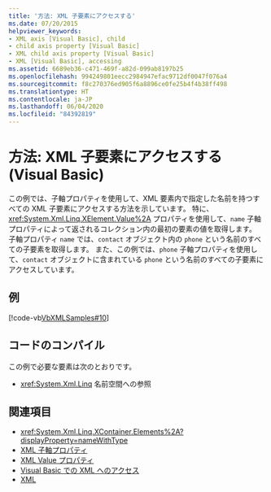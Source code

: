 ```yaml
---
title: '方法: XML 子要素にアクセスする'
ms.date: 07/20/2015
helpviewer_keywords:
- XML axis [Visual Basic], child
- child axis property [Visual Basic]
- XML child axis property [Visual Basic]
- XML [Visual Basic], accessing
ms.assetid: 6689eb36-c471-469f-a82d-099ab8197b25
ms.openlocfilehash: 994249801eecc2984947efac9712df0047f076a4
ms.sourcegitcommit: f8c270376ed905f6a8896ce0fe25b4f4b38ff498
ms.translationtype: HT
ms.contentlocale: ja-JP
ms.lasthandoff: 06/04/2020
ms.locfileid: "84392819"
---
```

# <a name="how-to-access-xml-child-elements-visual-basic"></a>方法: XML 子要素にアクセスする (Visual Basic)
この例では、子軸プロパティを使用して、XML 要素内で指定した名前を持つすべての XML 子要素にアクセスする方法を示しています。 特に、<xref:System.Xml.Linq.XElement.Value%2A> プロパティを使用して、`name` 子軸プロパティによって返されるコレクション内の最初の要素の値を取得します。 子軸プロパティ `name` では、`contact` オブジェクト内の `phone` という名前のすべての子要素を取得します。 また、この例では、`phone` 子軸プロパティを使用して、`contact` オブジェクトに含まれている `phone` という名前のすべての子要素にアクセスしています。  
  
## <a name="example"></a>例  
 [!code-vb[VbXMLSamples#10](~/samples/snippets/visualbasic/VS_Snippets_VBCSharp/VbXMLSamples/VB/XMLSamples4.vb#10)]  
  
## <a name="compile-the-code"></a>コードのコンパイル  
 この例で必要な要素は次のとおりです。  
  
- <xref:System.Xml.Linq> 名前空間への参照  
  
## <a name="see-also"></a>関連項目

- <xref:System.Xml.Linq.XContainer.Elements%2A?displayProperty=nameWithType>
- [XML 子軸プロパティ](../../../language-reference/xml-axis/xml-child-axis-property.md)
- [XML Value プロパティ](../../../language-reference/xml-axis/xml-value-property.md)
- [Visual Basic での XML へのアクセス](accessing-xml.md)
- [XML](index.md)

